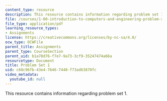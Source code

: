 ```yaml
---
content_type: resource
description: This resource contains information regarding problem set 1.
file: /courses/1-00-introduction-to-computers-and-engineering-problem-solving-spring-2012/c60c96fb43e476467440f73ad63870fc_MIT1_00S12_PS_1.pdf
file_type: application/pdf
learning_resource_types:
- Assignments
license: https://creativecommons.org/licenses/by-nc-sa/4.0/
ocw_type: OCWFile
parent_title: Assignments
parent_type: CourseSection
parent_uid: b1a78d76-f7e7-9a73-3cf9-35247474a66a
resourcetype: Document
title: Problem Set 1
uid: c60c96fb-43e4-7646-7440-f73ad63870fc
video_metadata:
  youtube_id: null
---
```

This resource contains information regarding problem set 1.